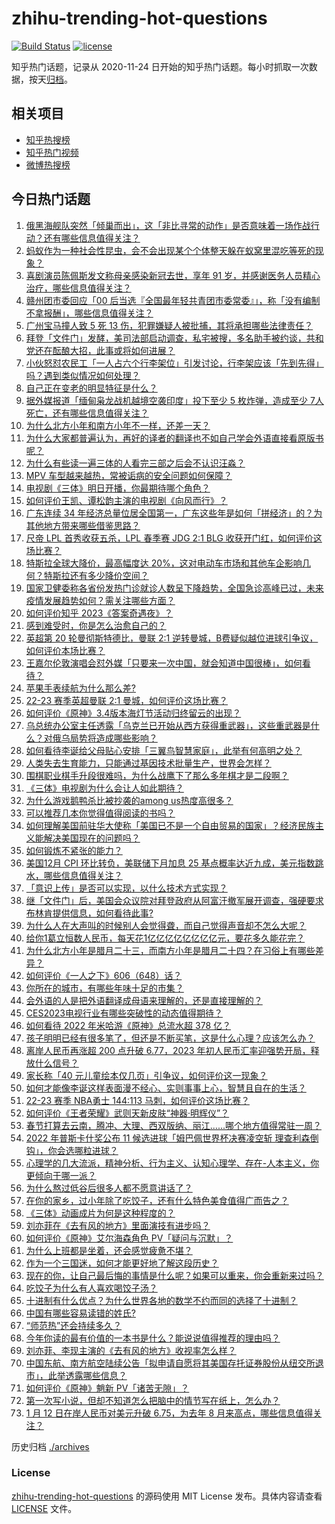 # zhihu-trending-hot-questions

[![Build Status](https://github.com/justjavac/zhihu-trending-hot-questions/workflows/ci/badge.svg?branch=master)](https://github.com/justjavac/zhihu-trending-hot-questions/actions)
[![license](https://img.shields.io/github/license/justjavac/zhihu-trending-hot-questions)](https://github.com/justjavac/zhihu-trending-hot-questions/blob/master/LICENSE)

知乎热门话题，记录从 2020-11-24
日开始的知乎热门话题。每小时抓取一次数据，按天[归档](./archives)。

## 相关项目

- [知乎热搜榜](https://github.com/justjavac/zhihu-trending-top-search)
- [知乎热门视频](https://github.com/justjavac/zhihu-trending-hot-video)
- [微博热搜榜](https://github.com/justjavac/weibo-trending-hot-search)

## 今日热门话题

<!-- BEGIN -->
<!-- 最后更新时间 Sun Jan 15 2023 05:09:15 GMT+0800 (China Standard Time) -->

1. [俄黑海舰队突然「倾巢而出」，这「非比寻常的动作」是否意味着一场作战行动？还有哪些信息值得关注？](https://www.zhihu.com/question/578669819)
1. [蚂蚁作为一种社会性昆虫，会不会出现某个个体整天躲在蚁窝里混吃等死的现象？](https://www.zhihu.com/question/578315812)
1. [喜剧演员陈佩斯发文称母亲感染新冠去世，享年 91 岁，并感谢医务人员精心治疗，哪些信息值得关注？](https://www.zhihu.com/question/578484135)
1. [赣州团市委回应「00 后当选『全国最年轻共青团市委常委』」，称「没有编制不拿报酬」，哪些信息值得关注？](https://www.zhihu.com/question/578475105)
1. [广州宝马撞人致 5 死 13 伤，犯罪嫌疑人被批捕，其将承担哪些法律责任？](https://www.zhihu.com/question/578703243)
1. [拜登「文件门」发酵，美司法部启动调查，私宅被搜，多名助手被约谈，共和党还在酝酿大招，此事或将如何进展？](https://www.zhihu.com/question/578535339)
1. [小伙怒怼农民工「一人占六个行李架位」引发讨论，行李架应该「先到先得」吗？遇到类似情况如何处理？](https://www.zhihu.com/question/578669216)
1. [自己正在变老的明显特征是什么？](https://www.zhihu.com/question/557665060)
1. [据外媒报道「缅甸枭龙战机越境空袭印度」投下至少 5 枚炸弹，造成至少 7人死亡，还有哪些信息值得关注？](https://www.zhihu.com/question/578453831)
1. [为什么北方小年和南方小年不一样，还差一天？](https://www.zhihu.com/question/578610501)
1. [为什么大家都普遍认为，再好的译者的翻译也不如自己学会外语直接看原版书呢？](https://www.zhihu.com/question/573629458)
1. [为什么有些读一遍三体的人看完三部之后会不认识汪淼？](https://www.zhihu.com/question/413408903)
1. [MPV 车型越来越热，常被诟病的安全问题如何保障？](https://www.zhihu.com/question/578272125)
1. [电视剧《三体》明日开播，你最期待哪个角色？](https://www.zhihu.com/question/578681256)
1. [如何评价王凯、谭松韵主演的电视剧《向风而行》？](https://www.zhihu.com/question/574822239)
1. [广东连续 34 年经济总量位居全国第一，广东这些年是如何「拼经济」的？为其他地方带来哪些借鉴思路？](https://www.zhihu.com/question/578528477)
1. [尺帝 LPL 首秀收获五杀，LPL 春季赛 JDG 2:1 BLG 收获开门红，如何评价这场比赛？](https://www.zhihu.com/question/578696257)
1. [特斯拉全球大降价，最高幅度达 20%，这对电动车市场和其他车企影响几何？特斯拉还有多少降价空间？](https://www.zhihu.com/question/578535343)
1. [国家卫健委称各省份发热门诊就诊人数呈下降趋势，全国急诊高峰已过，未来疫情发展趋势如何？需关注哪些方面？](https://www.zhihu.com/question/578688197)
1. [如何评价知乎 2023《答案奇遇夜》？](https://www.zhihu.com/question/578503383)
1. [感到难受时，你是怎么治愈自己的？](https://www.zhihu.com/question/576971491)
1. [英超第 20 轮曼彻斯特德比，曼联 2:1 逆转曼城，B费疑似越位进球引争议，如何评价本场比赛？](https://www.zhihu.com/question/578713324)
1. [王嘉尔伦敦演唱会怼外媒「只要来一次中国，就会知道中国很棒」，如何看待？](https://www.zhihu.com/question/578498162)
1. [苹果手表续航为什么那么差?](https://www.zhihu.com/question/547876737)
1. [22-23 赛季英超曼联 2:1 曼城，如何评价这场比赛？](https://www.zhihu.com/question/578703657)
1. [如何评价《原神》3.4版本海灯节活动归终留云的出现？](https://www.zhihu.com/question/578566576)
1. [乌总统办公室主任透露「乌克兰已开始从西方获得重武器」，这些重武器是什么？对俄乌局势将造成哪些影响？](https://www.zhihu.com/question/578684760)
1. [如何看待李诞给父母贴心安排「三翼鸟智慧家庭」，此举有何高明之处？](https://www.zhihu.com/question/578069530)
1. [人类失去生育能力，只能通过基因技术批量生产，世界会怎样？](https://www.zhihu.com/question/578449052)
1. [围棋职业棋手升段很难吗，为什么战鹰下了那么多年棋才是二段啊？](https://www.zhihu.com/question/577369742)
1. [《三体》电视剧为什么会让人如此期待？](https://www.zhihu.com/question/578685708)
1. [为什么游戏鹅鸭杀比被抄袭的among us热度高很多？](https://www.zhihu.com/question/573381377)
1. [可以推荐几本你觉得值得阅读的书吗？](https://www.zhihu.com/question/578458280)
1. [如何理解美国前驻华大使称「美国已不是一个自由贸易的国家」？经济民族主义能解决美国现在的问题吗？](https://www.zhihu.com/question/578657305)
1. [如何锻炼不紧张的能力？](https://www.zhihu.com/question/318545387)
1. [美国12月 CPI 环比转负，美联储下月加息 25 基点概率达近九成，美元指数跳水，哪些信息值得关注？](https://www.zhihu.com/question/578340307)
1. [「意识上传」是否可以实现，以什么技术方式实现？](https://www.zhihu.com/question/419475427)
1. [继「文件门」后，美国会众议院对拜登政府从阿富汗撤军展开调查，强硬要求布林肯提供信息，如何看待此事?](https://www.zhihu.com/question/578649857)
1. [为什么人在大声叫的时候别人会觉得聋，而自己觉得声音却不怎么大呢？](https://www.zhihu.com/question/578072554)
1. [给你1葛立恒数人民币，每天花1亿亿亿亿亿亿亿亿元，要花多久能花完？](https://www.zhihu.com/question/576972914)
1. [为什么北方小年是腊月二十三，而南方小年是腊月二十四？在习俗上有哪些差异？](https://www.zhihu.com/question/310521640)
1. [如何评价《一人之下》606（648）话？](https://www.zhihu.com/question/578345326)
1. [你所在的城市，有哪些年味十足的市集？](https://www.zhihu.com/question/577725116)
1. [会外语的人是把外语翻译成母语来理解的，还是直接理解的？](https://www.zhihu.com/question/312564304)
1. [CES2023电视行业有哪些突破性的动态值得期待？](https://www.zhihu.com/question/578474949)
1. [如何看待 2022 年米哈游《原神》总流水超 378 亿？](https://www.zhihu.com/question/577935113)
1. [孩子明明已经有很多笔了，但还是不断买笔，这是什么心理？应该怎么办？](https://www.zhihu.com/question/518520518)
1. [离岸人民币再涨超 200 点升破 6.77，2023 年初人民币汇率迎强势开局，释放什么信号？](https://www.zhihu.com/question/577874389)
1. [家长称「40 元儿童绘本仅几页」引争议，如何评价这一现象？](https://www.zhihu.com/question/578113736)
1. [如何才能像李诞这样表面漫不经心、实则事事上心，智慧且自在的生活？](https://www.zhihu.com/question/578069123)
1. [22-23 赛季 NBA勇士 144:113 马刺，如何评价这场比赛？](https://www.zhihu.com/question/578648023)
1. [如何评价《王者荣耀》武则天新皮肤“神器·明辉仪”？](https://www.zhihu.com/question/578459875)
1. [春节打算去云南，腾冲、大理、西双版纳、丽江......哪个地方值得常驻一周？](https://www.zhihu.com/question/578264105)
1. [2022 年普斯卡什奖公布 11 候选进球「姆巴佩世界杯决赛凌空斩 理查利森倒钩」，你会选哪粒进球？](https://www.zhihu.com/question/578466442)
1. [心理学的几大流派，精神分析、行为主义、认知心理学、存在-人本主义，你更倾向于哪一派？](https://www.zhihu.com/question/43166240)
1. [为什么熬过低谷后很多人都不愿意讲话了？](https://www.zhihu.com/question/570888470)
1. [在你的家乡，过小年除了吃饺子，还有什么特色美食值得广而告之？](https://www.zhihu.com/question/578095491)
1. [《三体》动画成片为何是这种程度的？](https://www.zhihu.com/question/571649474)
1. [刘亦菲在《去有风的地方》里面演技有进步吗？](https://www.zhihu.com/question/578048070)
1. [如何评价《原神》艾尔海森角色 PV「疑问与沉默」？](https://www.zhihu.com/question/578283679)
1. [为什么上班都是坐着，还会感觉疲惫不堪？](https://www.zhihu.com/question/27708607)
1. [作为一个三国迷，如何才能更好地了解这段历史？](https://www.zhihu.com/question/578524806)
1. [现在的你，让自己最后悔的事情是什么呢？如果可以重来，你会重新来过吗？](https://www.zhihu.com/question/577730075)
1. [吃饺子为什么有人喜欢喝饺子汤？](https://www.zhihu.com/question/27496298)
1. [十进制有什么优点？为什么世界各地的数学不约而同的选择了十进制？](https://www.zhihu.com/question/321792424)
1. [中国有哪些容易读错的姓氏?](https://www.zhihu.com/question/31367219)
1. [“师范热”还会持续多久？](https://www.zhihu.com/question/552345598)
1. [今年你读的最有价值的一本书是什么？能说说值得推荐的理由吗？](https://www.zhihu.com/question/577640983)
1. [刘亦菲、李现主演的《去有风的地方》收视率怎么样？](https://www.zhihu.com/question/577696944)
1. [中国东航、南方航空陆续公告「拟申请自愿将其美国存托证券股份从纽交所退市」，此举透露哪些信息？](https://www.zhihu.com/question/578515203)
1. [如何评价《原神》魈新 PV「诸苦无隙」？](https://www.zhihu.com/question/578471446)
1. [第一次写小说，但却不知道怎么把脑中的情节写在纸上，怎么办？](https://www.zhihu.com/question/267311813)
1. [1 月 12 日在岸人民币对美元升破 6.75，为去年 8 月来高点，哪些信息值得关注？](https://www.zhihu.com/question/578335061)

<!-- END -->

历史归档 [./archives](./archives)

### License

[zhihu-trending-hot-questions](https://github.com/justjavac/zhihu-trending-hot-questions)
的源码使用 MIT License 发布。具体内容请查看 [LICENSE](./LICENSE) 文件。
